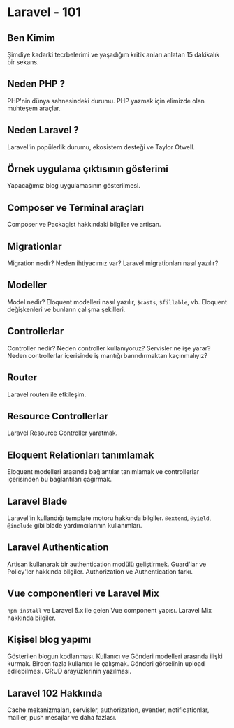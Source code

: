 # Laravel - 101

## Ben Kimim

Şimdiye kadarki tecrbelerimi ve yaşadığım kritik anları anlatan 15 dakikalık bir sekans. 

## Neden PHP ?

PHP'nin dünya sahnesindeki durumu. PHP yazmak için elimizde olan muhteşem araçlar. 

## Neden Laravel ? 

Laravel'in popülerlik durumu, ekosistem desteği ve Taylor Otwell.

## Örnek uygulama çıktısının gösterimi

Yapacağımız blog uygulamasının gösterilmesi.

## Composer ve Terminal araçları  

Composer ve Packagist hakkındaki bilgiler ve artisan.

## Migrationlar

Migration nedir? Neden ihtiyacımız var? Laravel migrationları nasıl yazılır?

## Modeller

Model nedir? Eloquent modelleri nasıl yazılır, `$casts`, `$fillable`, vb. Eloquent değişkenleri ve bunların çalışma şekilleri.

## Controllerlar

Controller nedir? Neden controller kullanıyoruz? Servisler ne işe yarar? Neden controllerlar içerisinde iş mantığı barındırmaktan kaçınmalıyız?

## Router

Laravel routerı ile etkileşim.

## Resource Controllerlar

Laravel Resource Controller yaratmak. 

## Eloquent Relationları tanımlamak 

Eloquent modelleri arasında bağlantılar tanımlamak ve controllerlar içerisinden bu bağlantıları çağırmak.

## Laravel Blade

Laravel'in kullandığı template motoru hakkında bilgiler. `@extend`, `@yield`, `@include` gibi blade yardımcılarının kullanımları. 

## Laravel Authentication 

Artisan kullanarak bir authentication modülü geliştirmek. Guard'lar ve Policy'ler hakkında bilgiler.  Authorization ve Authentication farkı. 

## Vue componentleri ve Laravel Mix 

`npm install` ve Laravel 5.x ile gelen Vue component yapısı. Laravel Mix hakkında bilgiler. 

## Kişisel blog yapımı 

Gösterilen blogun kodlanması. Kullanıcı ve Gönderi modelleri arasında ilişki kurmak. Birden fazla kullanıcı ile çalışmak. Gönderi görselinin upload edilebilmesi. CRUD arayüzlerinin yazılması.

## Laravel 102 Hakkında

Cache mekanizmaları, servisler, authorization, eventler, notificationlar, mailler, push mesajlar ve daha fazlası. 


